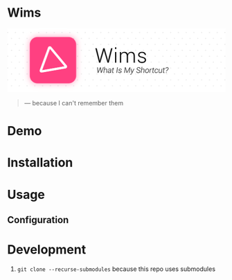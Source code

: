 # Wims

![](design/exports/banner-color@3x.png)

> — because I can't remember them

# Demo

# Installation

# Usage

## Configuration

# Development

1. `git clone --recurse-submodules` because this repo uses submodules